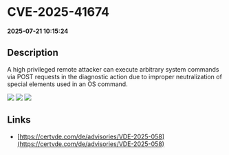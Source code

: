 # CVE-2025-41674

**2025-07-21 10:15:24**

## Description
A high privileged remote attacker can execute arbitrary system commands via POST requests in the diagnostic action due to improper neutralization of special elements used in an OS command.

![](https://img.shields.io/static/v1?label=Score&message=7.2&color=red)
![](https://img.shields.io/static/v1?label=Severity&message=HIGH&color=red)
![](https://img.shields.io/static/v1?label=CWE&message=RCE&color=green)

## Links
- [https://certvde.com/de/advisories/VDE-2025-058](https://certvde.com/de/advisories/VDE-2025-058)
